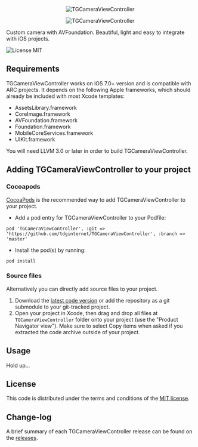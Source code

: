 <p align="center">
  <img src="http://s23.postimg.org/4psw1dtyj/TGCamera_View_Controller.png" alt="TGCameraViewController" title="TGCameraViewController">
</p>

<p align="center">
  <img src="http://s13.postimg.org/cjxkzgu87/TGCamera_View_Controller.png" alt="TGCameraViewController" title="TGCameraViewController">
</p>



Custom camera with AVFoundation. Beautiful, light and easy to integrate with iOS projects.

![License MIT](https://go-shields.herokuapp.com/license-MIT-blue.png)



## Requirements

TGCameraViewController works on iOS 7.0+ version and is compatible with ARC projects. It depends on the following Apple frameworks, which should already be included with most Xcode templates:

* AssetsLibrary.framework
* CoreImage.framework
* AVFoundation.framework
* Foundation.framework
* MobileCoreServices.framework
* UIKit.framework

You will need LLVM 3.0 or later in order to build TGCameraViewController.



## Adding TGCameraViewController to your project

### Cocoapods

[CocoaPods](http://cocoapods.org) is the recommended way to add TGCameraViewController to your project.

* Add a pod entry for TGCameraViewController to your Podfile:

```
pod 'TGCameraViewController', :git => 'https://github.com/tdginternet/TGCameraViewController', :branch => 'master'
```

* Install the pod(s) by running:

```
pod install
```

### Source files

Alternatively you can directly add source files to your project.

1. Download the [latest code version](https://github.com/tdginternet/TGCameraViewController/archive/master.zip) or add the repository as a git submodule to your git-tracked project.
2. Open your project in Xcode, then drag and drop all files at `TGCameraViewController` folder onto your project (use the "Product Navigator view"). Make sure to select Copy items when asked if you extracted the code archive outside of your project.



## Usage

Hold up...



## License

This code is distributed under the terms and conditions of the [MIT license](LICENSE).



## Change-log

A brief summary of each TGCameraViewController release can be found on the [releases](https://github.com/tdginternet/TGCameraViewController/releases).
